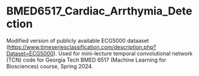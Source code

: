 # BMED6517_Cardiac_Arrthymia_Detection
Modified version of publicly available ECG5000 dataaset (https://www.timeseriesclassification.com/description.php?Dataset=ECG5000). Used for mini-lecture temporal convolutional network (TCN) code for Georgia Tech BMED 6517 (Machine Learning for Biosciences) course, Spring 2024. 
